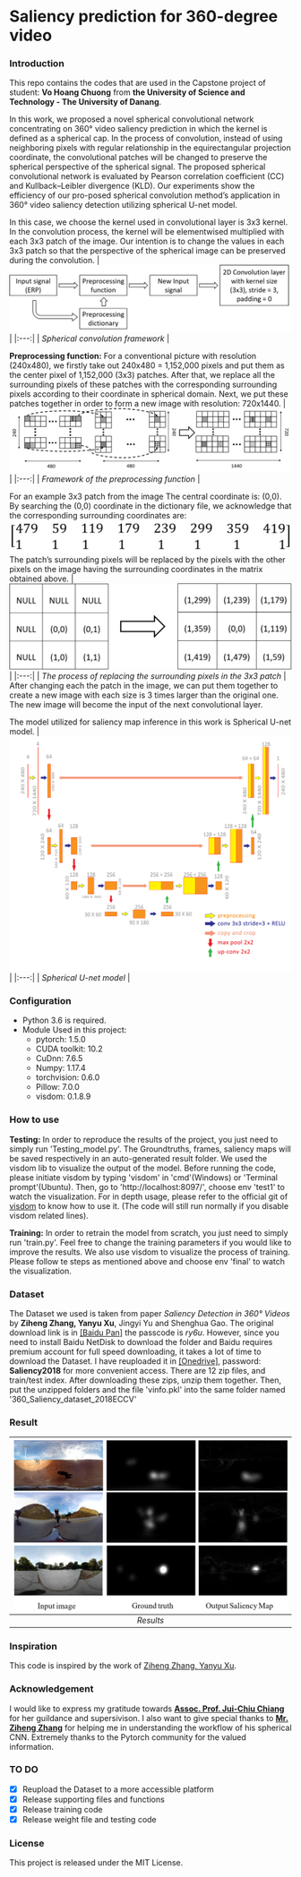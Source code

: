 # Saliency prediction for 360-degree video
### Introduction
This repo contains the codes that are used in the Capstone project of student: **Vo Hoang Chuong** from **the University of Science and Technology - The University of Danang**.

In this work, we proposed a novel spherical convolutional network concentrating on 360° video saliency prediction in which the kernel is defined as a spherical cap. In the process of convolution, instead of using neighboring pixels with regular relationship in the equirectangular projection coordinate, the convolutional patches will be changed to preserve the spherical perspective of the spherical signal. The proposed spherical convolutional network is evaluated by Pearson correlation coefficient (CC) and Kullback–Leibler divergence (KLD). Our experiments show the efficiency of our pro-posed spherical convolution method’s application in 360° video saliency detection utilizing spherical U-net model.

In this case, we choose the kernel used in convolutional layer is 3x3 kernel. In the convolution process, the kernel will be elementwised multiplied with each 3x3 patch of the image. Our intention is to change the values in each 3x3 patch so that the perspective of the spherical image can be preserved during the convolution.
| ![spherical_conv](img/workflow.png) |
|:---:|
| *Spherical convolution framework* |

**Preprocessing function:** For a conventional picture with resolution (240x480), we firstly take out 240x480 = 1,152,000 pixels and put them as the center pixel of 1,152,000 (3x3) patches. After that, we replace all the surrounding pixels of these patches with the corresponding surrounding pixels according to their coordinate in spherical domain. Next, we put these patches together in order to form a new image with resolution: 720x1440.
| ![Preprocessing_function](img/Preprocessing%20function.png) |
|:---:|
| *Framework of the preprocessing function* |

For an example 3x3 patch from the image The central coordinate is: (0,0). By searching the (0,0) coordinate in the dictionary file, we acknowledge that the corresponding surrounding coordinates are: ![coor](img/coor.png)
The patch’s surrounding pixels will be replaced by the pixels with the other pixels on the image having the surrounding coordinates in the matrix obtained above. 
| ![Replacing](img/process%203x3%20patch.png) |
|:---:|
| *The process of replacing the surrounding pixels in the 3x3 patch* |
After changing each the patch in the image, we can put them together to create a new image with each size is 3 times larger than the original one. The new image will become the input of the next convolutional layer.

The model utilized for saliency map inference in this work is Spherical U-net model.
| ![U-net](img/Unet%20-%20new.png) |
|:---:|
| *Spherical U-net model* |

### Configuration
  - Python 3.6 is required.
  - Module Used in this project:
    + pytorch: 1.5.0
    + CUDA toolkit: 10.2
    + CuDnn: 7.6.5
    + Numpy: 1.17.4
    + torchvision: 0.6.0
    + Pillow: 7.0.0
    + visdom: 0.1.8.9
    
### How to use
**Testing:** In order to reproduce the results of the project, you just need to simply run 'Testing_model.py'. The Groundtruths, frames, saliency maps will be saved respectively in an auto-generated result folder. We used the visdom lib to visualize the output of the model. Before running the code, please initiate visdom by typing 'visdom' in 'cmd'(Windows) or 'Terminal prompt'(Ubuntu). Then, go to 'http://localhost:8097/', choose env 'test1' to watch the visualization. For in depth usage, please refer to the official git of [visdom](https://github.com/facebookresearch/visdom) to know how to use it. (The code will still run normally if you disable visdom related lines).

**Training:** In order to retrain the model from scratch, you just need to simply run 'train.py'. Feel free to change the training parameters if you would like to improve the results. We also use visdom to visualize the process of training. Please follow te steps as mentioned above and choose env 'final' to watch the visualization.

### Dataset
The Dataset we used is taken from paper *Saliency Detection in 360° Videos* by **Ziheng Zhang, Yanyu Xu**, Jingyi Yu and Shenghua Gao.
The original download link is in [[Baidu Pan]](https://pan.baidu.com/share/init?surl=akj0-8obIwC9oykTYSUm9Q) the passcode is *ry6u*.
However, since you need to install Baidu NetDisk to download the folder and Baidu requires premium account for full speed downloading, it takes a lot of time to download the Dataset.
I have reuploaded it in [[Onedrive]](https://thcsxuanduong-my.sharepoint.com/:f:/g/personal/hoangchuong_thcsxuanduong_onmicrosoft_com/Eu87CfMhvHlLrGXV9B8mTmwBpgxkz-qNTNMFZFTl7t5JmQ?e=lKZfuX), password: **Saliency2018** for more convenient access.
There are 12 zip files, and train/test index. After downloading these zips, unzip them together. Then, put the unzipped folders and the file 'vinfo.pkl' into the same folder named '360_Saliency_dataset_2018ECCV'

### Result
| ![U-net](img/Result.png) |
|:---:|
| *Results* |

### Inspiration
This code is inspired by the work of [Ziheng Zhang, Yanyu Xu](https://github.com/xuyanyu-shh/Saliency-detection-in-360-video).

### Acknowledgement
I would like to express my gratitude towards **[Assoc. Prof. Jui-Chiu Chiang](https://ieeexplore.ieee.org/author/37416120400)** for her guildance and supersivison. I also want to give special thanks to **[Mr. Ziheng Zhang](https://scholar.google.com/citations?user=QQ2-OOUAAAAJ&hl=en)** for helping me in understanding the workflow of his spherical CNN. Extremely thanks to the Pytorch community for the valued information. 

### TO DO
  - [x] Reupload the Dataset to a more accessible platform
  - [x] Release supporting files and functions
  - [x] Release training code
  - [x] Release weight file and testing code
  
### License
This project is released under the MIT License.
